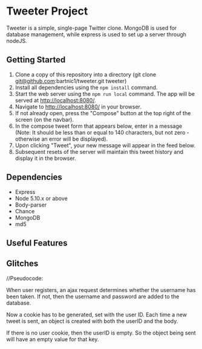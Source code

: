 # Tweeter Project

Tweeter is a simple, single-page Twitter clone. MongoDB is used for database management, while express is used to set up a server through nodeJS.

## Getting Started

1. Clone a copy of this repository into a directory (git clone git@github.com:bartnic1/tweeter.git tweeter)
2. Install all dependencies using the `npm install` command.
3. Start the web server using the `npm run local` command. The app will be served at <http://localhost:8080/>.
4. Navigate to <http://localhost:8080/> in your browser.
5. If not already open, press the "Compose" button at the top right of the screen (on the navbar).
6. In the compose tweet form that appears below, enter in a message (Note: It should be less than or equal to 140 characters, but not zero - otherwise an error will be displayed).
7. Upon clicking "Tweet", your new message will appear in the feed below.
8. Subsequent resets of the server will maintain this tweet history and display it in the browser.


## Dependencies

- Express
- Node 5.10.x or above
- Body-parser
- Chance
- MongoDB
- md5

## Useful Features

## Glitches



//Pseudocode:

When user registers, an ajax request determines whether the username has been taken.
If not, then the username and password are added to the database.

Now a cookie has to be generated, set with the user ID.
Each time a new tweet is sent, an object is created with both the userID and the body.

If there is no user cookie, then the userID is empty. So the object being sent will have an empty value
for that key.

